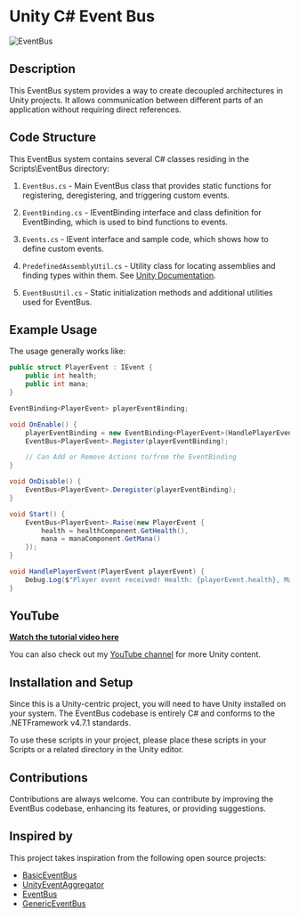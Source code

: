 ﻿# Unity C# Event Bus
 
 ![EventBus](https://github.com/adammyhre/Unity-Event-Bus/assets/38876398/1b053da8-4a22-4bef-a052-6bf7f3e24b7d)

## Description
This EventBus system provides a way to create decoupled architectures in Unity projects. It allows communication between different parts of an application without requiring direct references.

## Code Structure
This EventBus system contains several C# classes residing in the Scripts\EventBus directory:

1. `EventBus.cs` - Main EventBus class that provides static functions for registering, deregistering, and triggering custom events.

2. `EventBinding.cs` - IEventBinding interface and class definition for EventBinding, which is used to bind functions to events.

3. `Events.cs` - IEvent interface and sample code, which shows how to define custom events.

4. `PredefinedAssemblyUtil.cs` - Utility class for locating assemblies and finding types within them. See [Unity Documentation](https://docs.unity3d.com/Manual/ScriptCompileOrderFolders.html).

5. `EventBusUtil.cs` - Static initialization methods and additional utilities used for EventBus.


## Example Usage

The usage generally works like:

```csharp 
public struct PlayerEvent : IEvent {
    public int health;
    public int mana;
}

EventBinding<PlayerEvent> playerEventBinding;

void OnEnable() {    
    playerEventBinding = new EventBinding<PlayerEvent>(HandlePlayerEvent);
    EventBus<PlayerEvent>.Register(playerEventBinding);

    // Can Add or Remove Actions to/from the EventBinding
}

void OnDisable() {
    EventBus<PlayerEvent>.Deregister(playerEventBinding);
}

void Start() {
    EventBus<PlayerEvent>.Raise(new PlayerEvent {
        health = healthComponent.GetHealth(),
        mana = manaComponent.GetMana()
    });    
}

void HandlePlayerEvent(PlayerEvent playerEvent) {
    Debug.Log($"Player event received! Health: {playerEvent.health}, Mana: {playerEvent.mana}");
}
```

## YouTube

[**Watch the tutorial video here**](https://youtu.be/4_DTAnigmaQ)

You can also check out my [YouTube channel](https://www.youtube.com/@git-amend?sub_confirmation=1) for more Unity content.

## Installation and Setup
Since this is a Unity-centric project, you will need to have Unity installed on your system. The EventBus codebase is entirely C# and conforms to the .NETFramework v4.7.1 standards.

To use these scripts in your project, please place these scripts in your Scripts or a related directory in the Unity editor.

## Contributions
Contributions are always welcome. You can contribute by improving the EventBus codebase, enhancing its features, or providing suggestions.

## Inspired by

This project takes inspiration from the following open source projects:
- [BasicEventBus](https://github.com/pointcache/BasicEventBus?)
- [UnityEventAggregator](https://github.com/EricFreeman/UnityEventAggregator)
- [EventBus](https://github.com/SaldayOpen/EventBus)
- [GenericEventBus](https://github.com/PeturDarri/GenericEventBus/tree/main)
